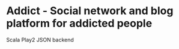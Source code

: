 Addict - Social network and blog platform for addicted people
=================================

Scala Play2 JSON backend
